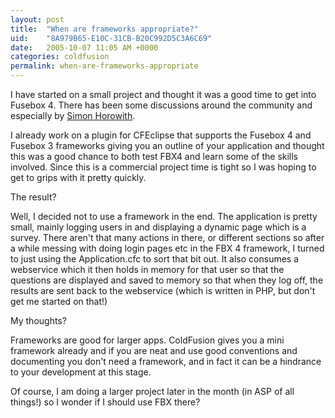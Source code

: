 ```yaml
---
layout: post
title:  "When are frameworks appropriate?"
uid:	"8A979B65-E10C-31CB-B20C992D5C3A6C69"
date:   2005-10-07 11:05 AM +0000
categories: coldfusion
permalink: when-are-frameworks-appropriate
---
```

I have started on a small project and thought it was a good time to get into Fusebox 4. There has been some discussions around the community and especially by <a href="http://www.horwith.com/index.cfm?mode=entry&entry=AD4FCCF6-E081-0478-4797DCE14EA2A058">Simon Horowith</a>.

I already work on a plugin for CFEclipse that supports the  Fusebox 4 and Fusebox 3 frameworks giving you an outline of your application and thought this  was a good chance to both test FBX4 and learn some of the skills involved. Since this is a commercial project time is tight so I was hoping to get to grips with it pretty quickly. 

The result?

Well, I decided not to use a framework in the end. The application is pretty small, mainly logging users in and displaying a dynamic page which is a survey. There aren't that many actions in there, or different sections so after a while messing with doing login pages etc in the FBX 4 framework, I turned to just using the Application.cfc to sort that bit out. It also consumes a webservice which it then holds in memory for that user so that the questions are displayed and saved to memory so that when they log off, the results are sent back to the webservice (which is written in PHP, but don't get me started on that!) 

My thoughts?

Frameworks are good for larger apps. ColdFusion gives you a mini framework already and if you are neat and use good conventions and documenting you don't need a framework, and in fact it can be a hindrance to your development at this stage.

Of course, I am doing a larger project later in the month (in ASP of all things!) so I wonder if I should use FBX there?